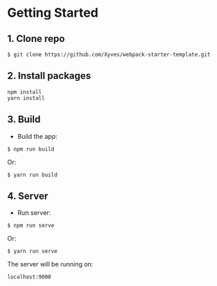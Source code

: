 # Getting Started

## 1. Clone repo

```
$ git clone https://github.com/Xyves/webpack-starter-template.git 
```

## 2. Install packages

```
npm install
yarn install
```

## 3. Build

- Build the app:

```
$ npm run build
```

Or:

```
$ yarn run build
```

## 4. Server
- Run server:

```
$ npm run serve
```

Or:

```
$ yarn run serve
```

The server will be running on:

```
localhost:9000
```
